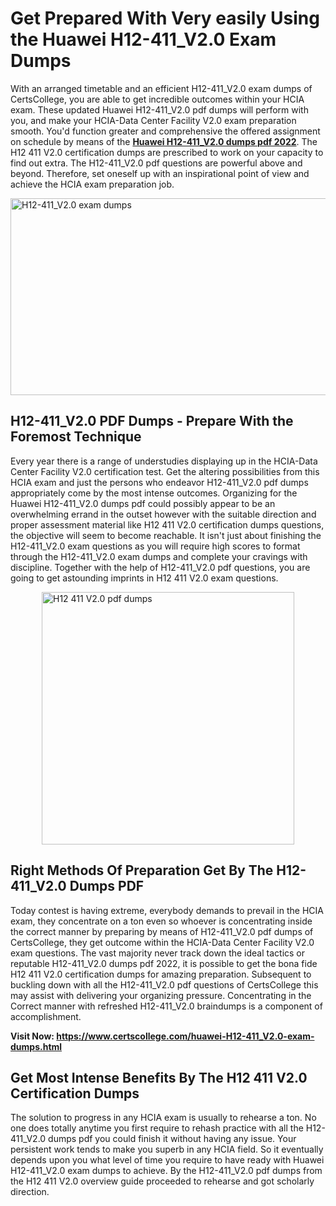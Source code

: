 <h1><strong>Get Prepared With Very easily Using the Huawei H12-411_V2.0 Exam Dumps&nbsp;</strong></h1>
<p><span style="font-weight: 400;">With an arranged timetable and an efficient  H12-411_V2.0 exam dumps of CertsCollege, you are able to get incredible outcomes within your HCIA exam. These updated Huawei H12-411_V2.0 pdf dumps will perform with you, and make your HCIA-Data Center Facility V2.0 exam preparation smooth. You'd function greater and comprehensive the offered assignment on schedule by means of the <strong><a href="https://www.certscollege.com/huawei-H12-411_V2.0-exam-dumps.html">Huawei H12-411_V2.0 dumps pdf 2022</a></strong>. The H12 411 V2.0 certification dumps are prescribed to work on your capacity to find out extra. The  H12-411_V2.0 pdf questions are powerful above and beyond. Therefore, set oneself up with an inspirational point of view and achieve the HCIA exam preparation job.&nbsp;</span></p>
<p><span style="font-weight: 400;"><img style="display: block; margin-left: auto; margin-right: auto;" src="https://i.ibb.co/CPDK3ps/Yellow-and-Blue-Initiative-Blog-Banner.png" alt="H12-411_V2.0 exam dumps" width="559" height="315" /></span></p>
<h2><strong>H12-411_V2.0 PDF Dumps - Prepare With the Foremost Technique</strong></h2>
<p><span style="font-weight: 400;">Every year there is a range of understudies displaying up in the HCIA-Data Center Facility V2.0 certification test. Get the altering possibilities from this HCIA exam and just the persons who endeavor H12-411_V2.0 pdf dumps appropriately come by the most intense outcomes. Organizing for the Huawei H12-411_V2.0 dumps pdf could possibly appear to be an overwhelming errand in the outset however with the suitable direction and proper assessment material like H12 411 V2.0 certification dumps questions, the objective will seem to become reachable. It isn't just about finishing the H12-411_V2.0 exam questions as you will require high scores to format through the H12-411_V2.0 exam dumps and complete your cravings with discipline. Together with the help of H12-411_V2.0 pdf questions, you are going to get astounding imprints in H12 411 V2.0 exam questions.</span></p>
<p><span style="font-weight: 400;"><a href="https://tinyurl.com/5xnkayej"><img style="display: block; margin-left: auto; margin-right: auto;" src="https://i.ibb.co/9tMrhdY/Teacher-Appreciation-Invitation.png" alt="H12 411 V2.0 pdf dumps " width="404" height="404" /></a></span></p>
<h2><strong>Right Methods Of Preparation Get By The H12-411_V2.0 Dumps PDF</strong></h2>
<p><span style="font-weight: 400;">Today contest is having extreme, everybody demands to prevail in the HCIA exam, they concentrate on a ton even so whoever is concentrating inside the correct manner by preparing by means of H12-411_V2.0 pdf dumps of CertsCollege, they get outcome within the HCIA-Data Center Facility V2.0 exam questions. The vast majority never track down the ideal tactics or reputable H12-411_V2.0 dumps pdf 2022, it is possible to get the bona fide H12 411 V2.0 certification dumps for amazing preparation. Subsequent to buckling down with all the  H12-411_V2.0 pdf questions of CertsCollege this may assist with delivering your organizing pressure. Concentrating in the Correct manner with refreshed H12-411_V2.0 braindumps is a component of accomplishment.</span></p>
<p><span style="font-weight: 400;"><strong>Visit Now: <a href="https://www.certscollege.com/huawei-H12-411_V2.0-exam-dumps.html">https://www.certscollege.com/huawei-H12-411_V2.0-exam-dumps.html</a></strong></span></p>
<h2><strong>Get Most Intense Benefits By The H12 411 V2.0 Certification Dumps</strong></h2>
<p><span style="font-weight: 400;">The solution to progress in any HCIA exam is usually to rehearse a ton. No one does totally anytime you first require to rehash practice with all the H12-411_V2.0 dumps pdf you could finish it without having any issue. Your persistent work tends to make you superb in any HCIA field. So it eventually depends upon you what level of time you require to have ready with Huawei H12-411_V2.0 exam dumps to achieve. By the H12-411_V2.0 pdf dumps from the H12 411 V2.0 overview guide proceeded to rehearse and got scholarly direction.</span></p>
